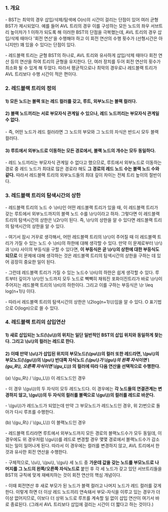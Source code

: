 ### 1. 개요

\- BST는 최악의 경우 삽입/삭제/탐색에 O(n)의 시간이 걸리는 단점이 있어 여러 균형 BST가 제시되었다. 예를 들어 AVL 트리의 경우 이를 구성하는 모든 노드의 좌우 서브트리 높이차가 1 이하가 되도록 해 이러한 BST의 단점을 극복했는데, AVL 트리의 경우 삽입/삭제 때마다 '회전 연산'을 수행해야 하고 이 회전 연산의 수행 횟수가 (선형시간은 아니지만) 꽤 있을 수 있다는 단점이 있다.

\- 레드블랙 트리는 균형 BST의 하나로, AVL 트리와 유사하게 삽입/삭제 때마다 회전 연산 등의 연산을 하여 트리의 균형을 유지한다. 단, 여러 장치를 두어 회전 연산의 횟수가 최소화 될 수 있게 해 두었다. 따라서 평균적으로나 최악의 경우로나 레드블랙 트리가 AVL 트리보다 수행 시간이 적은 편이다.


### 2. 레드블랙 트리의 정의

#### 1) 모든 노드는 블랙 또는 레드 컬러를 갖고, **루트, 외부노드는 블랙 컬러**다.
#### 2) 블랙 노드끼리는 서로 부모자식 관계일 수 있으나, **레드 노드끼리는 부모자식 관계일 수 없다.**

\-  즉, 어떤 노드가 레드 컬러라면 그 노드의 부모와 그 노드의 자식은 반드시 모두 블랙 컬러다.

#### 3) 루트에서 외부노드로 이동하는 **모든 경로에서, 블랙 노드의 개수는 모두 동일**하다.

\- 레드 노드끼리는 부모자식 관계일 수 없다고 했으므로, 루트에서 외부노드로 이동하는 경로 중 레드 노드가 최대로 많은 경로라 해도 **그 경로의 레드 노드 수는 블랙 노드 수와 같다.** 따라서 레드블랙 트리의 외부노드들의 최대 깊이 차이는 전체 트리 높이의 절반이다.


### 3. 레드블랙 트리의 탐색시간의 상한

\- 레드블랙 트리의 노드 수 \\(n\\)인 어떤 레드블랙 트리가 있을 때, 이 레드블랙 트리가 갖는 루트에서 외부노드까지의 블랙 노드 수를 \\(r\\)이라고 하자. 그렇다면 이 레드블랙 트리의 탐색시간의 상한은 \\(2r\\)이 된다. 즉, \\(r\\)의 상한을 알 수 있다면 레드블랙 트리의 탐색시간의 상한을 알 수 있다.

\- 여기서 잠시 거꾸로 생각해서, 어떤 레드블랙 트리의 \\(r\\)이 주어질 때 이 레드블랙 트리가 가질 수 있는 노드 수 \\(n\\)의 하한에 대해 생각할 수 있다. 만약 이 문제로부터 \\(r\\)과 \\(n\\) 사이의 부등식을 구할 수 있다면, **이 부등식은 곧 \\(r\\)의 상한에 대한 부등식도 되므로** 이 문제에 대해 생각하는 것은 레드블랙 트리의 탐색시간의 상한을 구하는 데 있어 굉장히 중요한 일이 된다.

\- 그런데 레드블랙 트리가 가질 수 있는 노드수 \\(n\\)의 하한은 쉽게 생각할 수 있다. 루트부터 깊이가 \\(r\\)인 노드까지 모두 노드로 빽빽히 채워진 포화이진트리가 바로 \\(r\\)이 주어지는 레드블랙 트리의 \\(n\\)의 하한이다. 그리고 이를 구하는 부등식은 \\(r \leq log(n+1)\\) 이다.

\- 따라서 레드블랙 트리의 탐색시간의 상한은 \\(2log(n+1)\\))임을 알 수 있다. O 표기법으로 O(logn)으로 쓸 수 있다.


### 4. 레드블랙 트리의 삽입연산

#### 1) 새로 삽입되는 노드(\\(u\\))의 위치는 일단 일반적인 BST의 삽입 위치와 동일하게 찾는다. 그리고 \\(u\\)의 컬러는 레드로 한다.

#### 2) 이때 만약 \\(u\\)가 삽입된 위치의 **부모노드(\\(pu\\))의 컬러 또한 레드**라면, \\(pu\\)의 부모노드(\\(gu\\))의 \\(pu\\) 반대쪽 자식노드 _(\\(pu\\)가 \\(gu\\)의 왼쪽 자식이면 \\(gu_R\\), 오른쪽 자식이면 \\(gu_L\\))_ 의 컬러에 따라 다음 연산을 선택적으로 수행한다.


(a) \\(gu_R\\) / \\(gu_L\\)) 이 레드노드인 경우

\- 이 경우 \\(gu\\))의 두 자식이 모두 레드노드다. 이 경우에는 **각 노드들의 연결관계는 변경하지 않고, \\(gu\\))의 두 자식의 컬러를 블랙으로 \\(gu\\))의 컬러를 레드로 바꾼다.** 

\- \\(gu\\))가 레드노드가 되었는데 만약 그 부모노드가 레드노드인 경우, 위 2)번으로 돌아가 다시 루프를 수행한다.


(b) \\(gu_R\\) / \\(gu_L\\)) 이 블랙노드인 경우

\- 레드블랙 트리라면 루트에서 외부노드까지 모든 경로의 블랙노드수가 모두 동일데, 이 경우에도 위 경우처럼 \\(gu\\))를 레드로 변경할 경우 몇몇 경로에서 블랙노드수가 감소되는 일이 일어나게 된다. 따라서 이 경우에는 컬러를 변경하지 않고, AVL 트리에서 한 것과 유사한 회전 연산을 수행한다.

\- 구체적으로, \\(u\\), \\(pu\\), \\(gu\\) 세 노드 중 **가운데 값을 갖는 노드를 부모노드로 나머지를 그 노드의 왼쪽/오른쪽 자식노드로** 붙인 후 각 세 노드가 갖고 있던 서브트리들을 BST의 규칙에 맞게 재배치하는 것이 회전 연산의 핵심 개념이다.

\- 이때 회전연산 후 새로 부모가 된 노드가 블랙 컬러고 나머지 노드가 레드 컬러를 갖게 한다. 이렇게 하면 더 이상 레드 노드끼리 연속돼서 부모-자식을 이루고 있는 경우가 더 이상 없어지므로, 이보다 더 상위 노드로 루프를 계속할 일 없이 삽입 연산이 여기서 바로 종료된다. (그래서 AVL 트리보다 삽입에 걸리는 시간이 더 짧다고 하는 것이다.)
